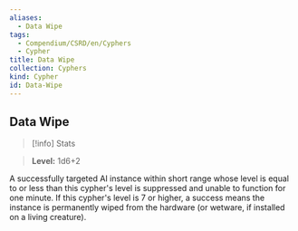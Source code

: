```yaml
---
aliases:
  - Data Wipe
tags:
  - Compendium/CSRD/en/Cyphers
  - Cypher
title: Data Wipe
collection: Cyphers
kind: Cypher
id: Data-Wipe
---
```

## Data Wipe    
>[!info] Stats    
> **Level:** 1d6+2  
    
A successfully targeted AI instance within short range whose level is equal to or less than this cypher's level is suppressed and unable to function for one minute. If this cypher's level is 7 or higher, a success means the instance is permanently wiped from the hardware (or wetware, if installed on a living creature).
